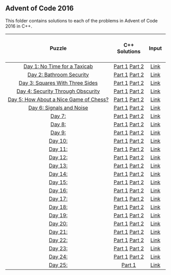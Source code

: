 ## Advent of Code 2016 ##

This folder contains solutions to each of the problems in Advent of Code 2016 in C++.

|Puzzle|C++ Solutions|Input|Sample Input|Puzzle page with solutions|
|:---:|:---:|:---:|:---:|:---:|
| <nobr> [Day 1: No Time for a Taxicab](https://adventofcode.com/2016/day/1) </nobr> | <nobr> [Part 1](/2016/cpp/day_01a.cpp) [Part 2](/2016/cpp/day_01b.cpp) </nobr> |[Link](/2016/input/day_01_input)|[Link](/2016/sample_input/day_01_sample_input)|[Link](/2016/puzzles/day_01_puzzle)|
| <nobr> [Day 2: Bathroom Security](https://adventofcode.com/2016/day/2) </nobr> | <nobr> [Part 1](/2016/cpp/day_02a.cpp) [Part 2](/2016/cpp/day_02b.cpp) </nobr> |[Link](/2016/input/day_02_input)|[Link](/2016/sample_input/day_02_sample_input)|[Link](/2016/puzzles/day_02_puzzle)|
| <nobr> [Day 3: Squares With Three Sides](https://adventofcode.com/2016/day/3) </nobr> | <nobr> [Part 1](/2016/cpp/day_03a.cpp) [Part 2](/2016/cpp/day_03b.cpp) </nobr> |[Link](/2016/input/day_03_input)|[Link](/2016/sample_input/day_03_sample_input)|[Link](/2016/puzzles/day_03_puzzle)|
| <nobr> [Day 4: Security Through Obscurity](https://adventofcode.com/2016/day/4) </nobr> | <nobr> [Part 1](/2016/cpp/day_04a.cpp) [Part 2](/2016/cpp/day_04b.cpp) </nobr> |[Link](/2016/input/day_04_input)|[Link](/2016/sample_input/day_04_sample_input)|[Link](/2016/puzzles/day_04_puzzle)|
| <nobr> [Day 5: How About a Nice Game of Chess?](https://adventofcode.com/2016/day/5) </nobr> | <nobr> [Part 1](/2016/cpp/day_05a.cpp) [Part 2](/2016/cpp/day_05b.cpp) </nobr> |[Link](/2016/input/day_05_input)|[Link](/2016/sample_input/day_05_sample_input)|[Link](/2016/puzzles/day_05_puzzle)|
| <nobr> [Day 6: Signals and Noise](https://adventofcode.com/2016/day/6) </nobr> | <nobr> [Part 1](/2016/cpp/day_06a.cpp) [Part 2](/2016/cpp/day_06b.cpp) </nobr> |[Link](/2016/input/day_06_input)|[Link](/2016/sample_input/day_06_sample_input)|[Link](/2016/puzzles/day_06_puzzle)|
| <nobr> [Day 7: ](https://adventofcode.com/2016/day/7) </nobr> | <nobr> [Part 1](/2016/cpp/day_07a.cpp) [Part 2](/2016/cpp/day_07b.cpp) </nobr> | [Link](/2016/input/day_07_input)|[Link](/2016/sample_input/day_07_sample_input)|[Link](/2016/puzzles/day_07_puzzle)|
| <nobr> [Day 8: ](https://adventofcode.com/2016/day/8) </nobr> | <nobr> [Part 1](/2016/cpp/day_08a.cpp) [Part 2](/2016/cpp/day_08b.cpp) </nobr> | [Link](/2016/input/day_08_input)|[Link](/2016/sample_input/day_08_sample_input)|[Link](/2016/puzzles/day_08_puzzle)|
| <nobr> [Day 9: ](https://adventofcode.com/2016/day/9) </nobr> | <nobr> [Part 1](/2016/cpp/day_09a.cpp) [Part 2](/2016/cpp/day_09b.cpp) </nobr> | [Link](/2016/input/day_09_input)|[Link](/2016/sample_input/day_09_sample_input)|[Link](/2016/puzzles/day_09_puzzle)|
| <nobr> [Day 10: ](https://adventofcode.com/2016/day/10) </nobr> | <nobr> [Part 1](/2016/cpp/day_10a.cpp) [Part 2](/2016/cpp/day_10b.cpp) </nobr> |[Link](/2016/input/day_10_input)|[Link](/2016/sample_input/day_10_sample_input)|[Link](/2016/puzzles/day_10_puzzle)|
| <nobr> [Day 11: ](https://adventofcode.com/2016/day/11) </nobr> | <nobr> [Part 1](/2016/cpp/day_11a.cpp) [Part 2](/2016/cpp/day_11b.cpp) </nobr> |[Link](/2016/input/day_11_input)|[Link](/2016/sample_input/day_11_sample_input)|[Link](/2016/puzzles/day_11_puzzle)|
| <nobr> [Day 12: ](https://adventofcode.com/2016/day/12) </nobr> | <nobr> [Part 1](/2016/cpp/day_12a.cpp) [Part 2](/2016/cpp/day_12b.cpp) </nobr> |[Link](/2016/input/day_12_input)|[Link](/2016/sample_input/day_12_sample_input)|[Link](/2016/puzzles/day_12_puzzle)|
| <nobr> [Day 13: ](https://adventofcode.com/2016/day/13) </nobr> | <nobr> [Part 1](/2016/cpp/day_13a.cpp) [Part 2](/2016/cpp/day_13b.cpp) </nobr> |[Link](/2016/input/day_13_input)|[Link](/2016/sample_input/day_13_sample_input)|[Link](/2016/puzzles/day_13_puzzle)|
| <nobr> [Day 14: ](https://adventofcode.com/2016/day/14) </nobr> | <nobr> [Part 1](/2016/cpp/day_14a.cpp) [Part 2](/2016/cpp/day_14b.cpp) </nobr> |[Link](/2016/input/day_14_input)|[Link](/2016/sample_input/day_14_sample_input)|[Link](/2016/puzzles/day_14_puzzle)|
| <nobr> [Day 15: ](https://adventofcode.com/2016/day/15) </nobr> | <nobr> [Part 1](/2016/cpp/day_15a.cpp) [Part 2](/2016/cpp/day_15b.cpp) </nobr> |[Link](/2016/input/day_15_input)|[Link](/2016/sample_input/day_15_sample_input)|[Link](/2016/puzzles/day_15_puzzle)|
| <nobr> [Day 16: ](https://adventofcode.com/2016/day/16) </nobr> | <nobr> [Part 1](/2016/cpp/day_16a.cpp) [Part 2](/2016/cpp/day_16b.cpp) </nobr> |[Link](/2016/input/day_16_input)|[Link](/2016/sample_input/day_16_sample_input)|[Link](/2016/puzzles/day_16_puzzle)|
| <nobr> [Day 17: ](https://adventofcode.com/2016/day/17) </nobr> | <nobr> [Part 1](/2016/cpp/day_17a.cpp) [Part 2](/2016/cpp/day_17b.cpp) </nobr> |[Link](/2016/input/day_17_input)|[Link](/2016/sample_input/day_17_sample_input)|[Link](/2016/puzzles/day_17_puzzle)|
| <nobr> [Day 18: ](https://adventofcode.com/2016/day/18) </nobr> | <nobr> [Part 1](/2016/cpp/day_18a.cpp) [Part 2](/2016/cpp/day_18b.cpp) </nobr> |[Link](/2016/input/day_18_input)|[Link](/2016/sample_input/day_18_sample_input)|[Link](/2016/puzzles/day_18_puzzle)|
| <nobr> [Day 19: ](https://adventofcode.com/2016/day/19) </nobr> | <nobr> [Part 1](/2016/cpp/day_19a.cpp) [Part 2](/2016/cpp/day_19b.cpp) </nobr> |[Link](/2016/input/day_19_input)|[Link](/2016/sample_input/day_19_sample_input)|[Link](/2016/puzzles/day_19_puzzle)|
| <nobr> [Day 20: ](https://adventofcode.com/2016/day/20) </nobr> | <nobr> [Part 1](/2016/cpp/day_20a.cpp) [Part 2](/2016/cpp/day_20b.cpp) </nobr> |[Link](/2016/input/day_20_input)|[Link](/2016/sample_input/day_20_sample_input)|[Link](/2016/puzzles/day_20_puzzle)|
| <nobr> [Day 21: ](https://adventofcode.com/2016/day/21) </nobr> | <nobr> [Part 1](/2016/cpp/day_21a.cpp) [Part 2](/2016/cpp/day_21b.cpp) </nobr> |[Link](/2016/input/day_21_input)|[Link](/2016/sample_input/day_21_sample_input)|[Link](/2016/puzzles/day_21_puzzle)|
| <nobr> [Day 22: ](https://adventofcode.com/2016/day/22) </nobr> | <nobr> [Part 1](/2016/cpp/day_22a.cpp) [Part 2](/2016/cpp/day_22b.cpp) </nobr> |[Link](/2016/input/day_22_input)|[Link](/2016/sample_input/day_22_sample_input)|[Link](/2016/puzzles/day_22_puzzle)|
| <nobr> [Day 23: ](https://adventofcode.com/2016/day/23) </nobr> | <nobr> [Part 1](/2016/cpp/day_23a.cpp) [Part 2](/2016/cpp/day_23b.cpp) </nobr> |[Link](/2016/input/day_23_input)|[Link](/2016/sample_input/day_23_sample_input)|[Link](/2016/puzzles/day_23_puzzle)|
| <nobr> [Day 24: ](https://adventofcode.com/2016/day/24) </nobr> | <nobr> [Part 1](/2016/cpp/day_24a.cpp) [Part 2](/2016/cpp/day_24b.cpp) </nobr> |[Link](/2016/input/day_24_input)|[Link](/2016/sample_input/day_24_sample_input)|[Link](/2016/puzzles/day_24_puzzle)|
| <nobr> [Day 25: ](https://adventofcode.com/2016/day/25) </nobr> | <nobr> [Part 1](/2016/cpp/day_25a.cpp) </nobr> | [Link](/2016/input/day_25_input)|[Link](/2016/sample_input/day_25_sample_input)|[Link](/2016/puzzles/day_25_puzzle)|
